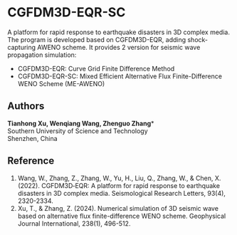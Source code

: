 # CGFDM3D-EQR-SC
A platform for rapid response to earthquake disasters in 3D complex media. \
The program is developed based on CGFDM3D-EQR, adding shock-capturing AWENO scheme. It provides 2 version for seismic wave propagation simulation:

- CGFDM3D-EQR: Curve Grid Finite Difference Method
- CGFDM3D-EQR-SC: Mixed Efficient Alternative Flux Finite-Difference WENO Scheme (ME-AWENO)



## Authors
**Tianhong Xu, Wenqiang Wang, Zhenguo Zhang*** \
Southern University of Science and Technology \
Shenzhen, China

## Reference
1. Wang, W., Zhang, Z., Zhang, W., Yu, H., Liu, Q., Zhang, W., & Chen, X. (2022). CGFDM3D‐EQR: A platform for rapid response to earthquake disasters in 3D complex media. Seismological Research Letters, 93(4), 2320-2334. 
2. Xu, T., & Zhang, Z. (2024). Numerical simulation of 3D seismic wave based on alternative flux finite-difference WENO scheme. Geophysical Journal International, 238(1), 496-512. 
